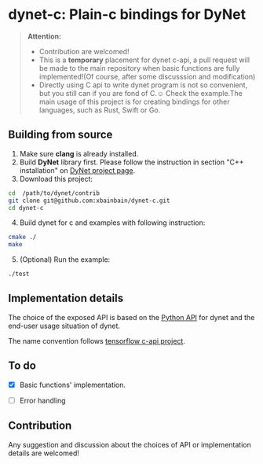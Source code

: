 # dynet-c: Plain-c bindings for DyNet

> **Attention:**
> * Contribution are welcomed!
> * This is a **temporary** placement for dynet c-api, a pull request will be made to the main repository when basic functions are fully implemented!(Of course, after some discusssion and modification)
> * Directly using C api to write dynet program is not so convenient, but you still can if you are fond of C.☺️ Check the example.The main usage of this project is for creating bindings for other languages, such as Rust, Swift or Go.

## Building from source
1. Make sure **clang** is already installed.
2. Build **DyNet** library first. Please follow the instruction in section "C++ installation" on [DyNet project page](https://github.com/clab/dynet).
3. Download this project:
```bash
cd  /path/to/dynet/contrib
git clone git@github.com:xbainbain/dynet-c.git
cd dynet-c
```  
4. Build dynet for c and examples with following instruction:
```bash
cmake ./
make
```
5. (Optional) Run the example:
```bash
./test
```

## Implementation details
The choice of the exposed API is based on the [Python API](http://dynet.readthedocs.io/en/latest/python_ref.html) for dynet and the end-user usage situation of dynet.

The name convention follows [tensorflow c-api project](https://github.com/tensorflow/tensorflow/tree/master/tensorflow/c).

## To do
- [x] Basic functions' implementation.
- [ ] Error handling


## Contribution
Any suggestion and discussion about the choices of API or implementation details are welcomed!




